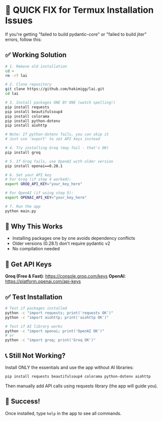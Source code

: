 # 🚨 QUICK FIX for Termux Installation Issues

If you're getting "failed to build pydantic-core" or "failed to build jiter" errors, follow this:

## ✅ Working Solution

```bash
# 1. Remove old installation
cd ~
rm -rf lai

# 2. Clone repository
git clone https://github.com/hakimigg/lai.git
cd lai

# 3. Install packages ONE BY ONE (watch spelling!)
pip install requests
pip install beautifulsoup4  
pip install colorama
pip install python-dotenv
pip install aiohttp

# Note: If python-dotenv fails, you can skip it
# Just use 'export' to set API keys instead

# 4. Try installing Groq (may fail - that's OK)
pip install groq

# 5. If Groq fails, use OpenAI with older version
pip install openai==0.28.1

# 6. Set your API key
# For Groq (if step 4 worked):
export GROQ_API_KEY="your_key_here"

# For OpenAI (if using step 5):
export OPENAI_API_KEY="your_key_here"

# 7. Run the app
python main.py
```

## 🎯 Why This Works

- Installing packages one by one avoids dependency conflicts
- Older versions (0.28.1) don't require pydantic v2
- No compilation needed

## 🔑 Get API Keys

**Groq (Free & Fast)**: https://console.groq.com/keys
**OpenAI**: https://platform.openai.com/api-keys

## ✅ Test Installation

```bash
# Test if packages installed
python -c "import requests; print('requests OK')"
python -c "import aiohttp; print('aiohttp OK')"

# Test if AI library works
python -c "import openai; print('OpenAI OK')"
# or
python -c "import groq; print('Groq OK')"
```

## 📞 Still Not Working?

Install ONLY the essentials and use the app without AI libraries:

```bash
pip install requests beautifulsoup4 colorama python-dotenv aiohttp
```

Then manually add API calls using requests library (the app will guide you).

## 🎉 Success!

Once installed, type `help` in the app to see all commands.

